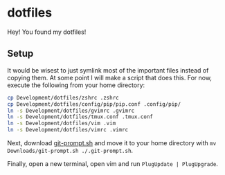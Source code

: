 # dotfiles
Hey! You found my dotfiles!

## Setup
It would be wisest to just symlink most of the important files instead of copying them. At some point I will make a script that does this. For now, execute the following from your home directory:

```bash
cp Development/dotfiles/zshrc .zshrc
cp Development/dotfiles/config/pip/pip.conf .config/pip/
ln -s Development/dotfiles/gvimrc .gvimrc
ln -s Development/dotfiles/tmux.conf .tmux.conf
ln -s Development/dotfiles/vim .vim
ln -s Development/dotfiles/vimrc .vimrc
```

Next, download [git-prompt.sh](https://github.com/git/git/blob/master/contrib/completion/git-prompt.sh) and move it to your home directory with `mv Downloads/git-prompt.sh ./.git-prompt.sh`.

Finally, open a new terminal, open vim and run `PlugUpdate | PlugUpgrade`.
